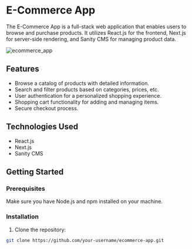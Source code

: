 # E-Commerce App

The E-Commerce App is a full-stack web application that enables users to browse and purchase products. It utilizes React.js for the frontend, Next.js for server-side rendering, and Sanity CMS for managing product data.

![ecommerce_app](https://github.com/enoch2-hub/ecommerce_sanity/assets/151722245/8ccc83a9-cef3-4387-87ce-768300a2783b)


## Features

- Browse a catalog of products with detailed information.
- Search and filter products based on categories, prices, etc.
- User authentication for a personalized shopping experience.
- Shopping cart functionality for adding and managing items.
- Secure checkout process.

## Technologies Used

- React.js
- Next.js
- Sanity CMS

## Getting Started

### Prerequisites

Make sure you have Node.js and npm installed on your machine.

### Installation

1. Clone the repository:

```bash
git clone https://github.com/your-username/ecommerce-app.git
